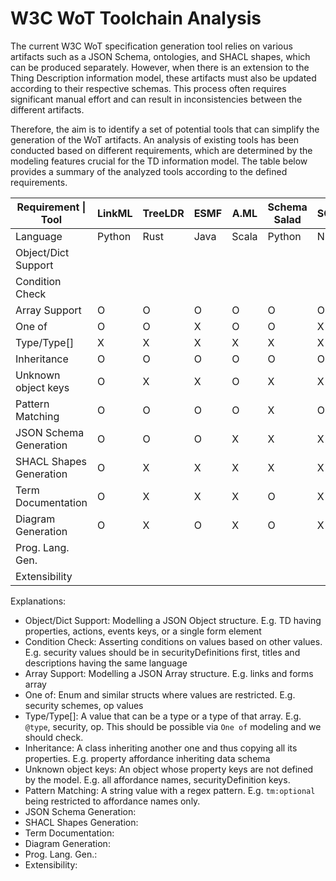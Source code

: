# W3C WoT Toolchain Analysis

The current W3C WoT specification generation tool relies on various artifacts such as a JSON Schema, ontologies, and SHACL shapes, which can be produced separately. However, when there is an extension to the Thing Description information model, these artifacts must also be updated according to their respective schemas. This process often requires significant manual effort and can result in inconsistencies between the different artifacts. 

Therefore, the aim is to identify a set of potential tools that can simplify the generation of the WoT artifacts. An analysis of existing tools has been conducted based on different requirements, which are determined by the modeling features crucial for the TD information model.
The table below provides a summary of the analyzed tools according to the defined requirements.


| Requirement  \| Tool    | LinkML   | TreeLDR  | ESMF     | A.ML     | Schema Salad | SOML     | WIDOCO   |
|-------------------------|----------|----------|----------|----------|--------------|----------|----------|
| Language                | Python   | Rust     | Java     | Scala    | Python       | NG       | Java     |
| Object/Dict Support     | | |  |  |  |  |  |
| Condition Check         | | |  |  |  |  |  |
| Array Support           | O | O | O | O | O | O | X |
| One of                  | O | O | X | O | O | X | X |
| Type/Type[]             | X | X | X | X | X | X | X |
| Inheritance             | O | O | O | O | O | O | X |
| Unknown object keys     | O | X | X | O | X | X | X |
| Pattern Matching        | O | O | O | O | X | O | X |
| JSON Schema Generation  | O | O | O | X | X | X | X |
| SHACL Shapes Generation | O | X | X | X | X | X | X |
| Term Documentation      | O | X | X | X | O | X | O |
| Diagram Generation      | O | X | O | X | O | X | O |
| Prog. Lang. Gen.        | | |  |  |  |  |  |
| Extensibility           | | |  |  |  |  |  |

Explanations:

- Object/Dict Support: Modelling a JSON Object structure. E.g. TD having properties, actions, events keys, or a single form element
- Condition Check: Asserting conditions on values based on other values. E.g. security values should be in securityDefinitions first, titles and descriptions having the same language
- Array Support: Modelling a JSON Array structure. E.g. links and forms array
- One of: Enum and similar structs where values are restricted. E.g. security schemes, op values
- Type/Type[]: A value that can be a type or a type of that array. E.g. `@type`, security, op. This should be possible via `One of` modeling and we should check.
- Inheritance: A class inheriting another one and thus copying all its properties. E.g. property affordance inheriting data schema
- Unknown object keys: An object whose property keys are not defined by the model. E.g. all affordance names, securityDefinition keys.
- Pattern Matching: A string value with a regex pattern. E.g. `tm:optional` being restricted to affordance names only.
- JSON Schema Generation:
- SHACL Shapes Generation:
- Term Documentation:
- Diagram Generation:
- Prog. Lang. Gen.:
- Extensibility:
